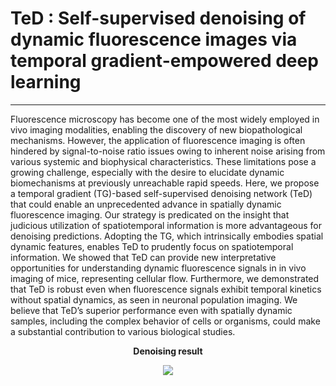 # TeD : Self-supervised denoising of dynamic fluorescence images via temporal gradient-empowered deep learning
***

Fluorescence microscopy has become one of the most widely employed in vivo imaging modalities, enabling the discovery of new biopathological mechanisms. However, the application of fluorescence imaging is often hindered by signal-to-noise ratio issues owing to inherent noise arising from various systemic and biophysical characteristics. These limitations pose a growing challenge, especially with the desire to elucidate dynamic biomechanisms at previously unreachable rapid speeds. Here, we propose a temporal gradient (TG)-based self-supervised denoising network (TeD) that could enable an unprecedented advance in spatially dynamic fluorescence imaging. Our strategy is predicated on the insight that judicious utilization of spatiotemporal information is more advantageous for denoising predictions. Adopting the TG, which intrinsically embodies spatial dynamic features, enables TeD to prudently focus on spatiotemporal information. We showed that TeD can provide new interpretative opportunities for understanding dynamic fluorescence signals in in vivo imaging of mice, representing cellular flow. Furthermore, we demonstrated that TeD is robust even when fluorescence signals exhibit temporal kinetics without spatial dynamics, as seen in neuronal population imaging. We believe that TeD’s superior performance even with spatially dynamic samples, including the complex behavior of cells or organisms, could make a substantial contribution to various biological studies. 

<div align="center">
<p><strong>Denoising result</strong></p>
</div>

<div align="center">
<img src = "https://github.com/user-attachments/assets/ef670da3-ffe9-4615-9051-61743b10ddbf">
</div>
